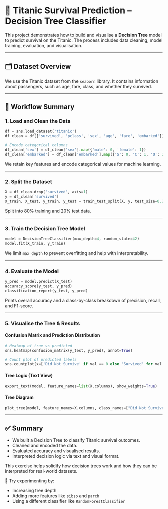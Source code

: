 # 🚢 Titanic Survival Prediction – Decision Tree Classifier

This project demonstrates how to build and visualise a **Decision Tree** model to predict survival on the Titanic. The process includes data cleaning, model training, evaluation, and visualisation.

---

## 🗂 Dataset Overview

We use the Titanic dataset from the `seaborn` library. It contains information about passengers, such as age, fare, class, and whether they survived.

---

## 🔧 Workflow Summary

### 1. Load and Clean the Data

```python
df = sns.load_dataset('titanic')
df_clean = df[['survived', 'pclass', 'sex', 'age', 'fare', 'embarked']].dropna()

# Encode categorical columns
df_clean['sex'] = df_clean['sex'].map({'male': 0, 'female': 1})
df_clean['embarked'] = df_clean['embarked'].map({'S': 0, 'C': 1, 'Q': 2})
```

We retain key features and encode categorical values for machine learning.

---

### 2. Split the Dataset

```python
X = df_clean.drop('survived', axis=1)
y = df_clean['survived']
X_train, X_test, y_train, y_test = train_test_split(X, y, test_size=0.2, random_state=42)
```

Split into 80% training and 20% test data.

---

### 3. Train the Decision Tree Model

```python
model = DecisionTreeClassifier(max_depth=4, random_state=42)
model.fit(X_train, y_train)
```

We limit `max_depth` to prevent overfitting and help with interpretability.

---

### 4. Evaluate the Model

```python
y_pred = model.predict(X_test)
accuracy_score(y_test, y_pred)
classification_report(y_test, y_pred)
```

Prints overall accuracy and a class-by-class breakdown of precision, recall, and F1-score.

---

### 5. Visualise the Tree & Results

#### Confusion Matrix and Prediction Distribution

```python
# Heatmap of true vs predicted
sns.heatmap(confusion_matrix(y_test, y_pred), annot=True)

# Count plot of predicted labels
sns.countplot(x=['Did Not Survive' if val == 0 else 'Survived' for val in y_pred])
```

#### Tree Logic (Text View)

```python
export_text(model, feature_names=list(X.columns), show_weights=True)
```

#### Tree Diagram

```python
plot_tree(model, feature_names=X.columns, class_names=["Did Not Survive", "Survived"], filled=True)
```

---

## ✅ Summary

- We built a Decision Tree to classify Titanic survival outcomes.
- Cleaned and encoded the data.
- Evaluated accuracy and visualised results.
- Interpreted decision logic via text and visual format.

This exercise helps solidify how decision trees work and how they can be interpreted for real-world datasets.

🎯 Try experimenting by:
- Increasing tree depth
- Adding more features like `sibsp` and `parch`
- Using a different classifier like `RandomForestClassifier`